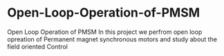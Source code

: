 # Open-Loop-Operation-of-PMSM
Open Loop Operation of PMSM
In this project we perfrom open loop opreation of Permanent magnet synchronous motors and study about the field oriented Control
